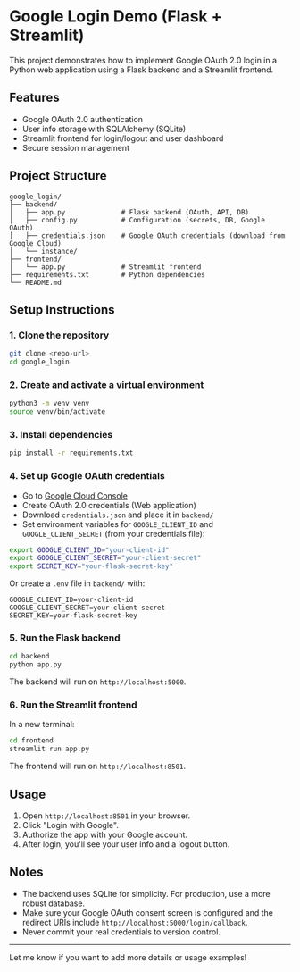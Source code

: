 # Google Login Demo (Flask + Streamlit)

This project demonstrates how to implement Google OAuth 2.0 login in a Python web application using a Flask backend and a Streamlit frontend.

## Features

- Google OAuth 2.0 authentication
- User info storage with SQLAlchemy (SQLite)
- Streamlit frontend for login/logout and user dashboard
- Secure session management

## Project Structure

```
google_login/
├── backend/
│   ├── app.py              # Flask backend (OAuth, API, DB)
│   ├── config.py           # Configuration (secrets, DB, Google OAuth)
│   ├── credentials.json    # Google OAuth credentials (download from Google Cloud)
│   └── instance/
├── frontend/
│   └── app.py              # Streamlit frontend
├── requirements.txt        # Python dependencies
└── README.md
```

## Setup Instructions

### 1. Clone the repository

```bash
git clone <repo-url>
cd google_login
```

### 2. Create and activate a virtual environment

```bash
python3 -m venv venv
source venv/bin/activate
```

### 3. Install dependencies

```bash
pip install -r requirements.txt
```

### 4. Set up Google OAuth credentials

- Go to [Google Cloud Console](https://console.cloud.google.com/apis/credentials)
- Create OAuth 2.0 credentials (Web application)
- Download `credentials.json` and place it in `backend/`
- Set environment variables for `GOOGLE_CLIENT_ID` and `GOOGLE_CLIENT_SECRET` (from your credentials file):

```bash
export GOOGLE_CLIENT_ID="your-client-id"
export GOOGLE_CLIENT_SECRET="your-client-secret"
export SECRET_KEY="your-flask-secret-key"
```

Or create a `.env` file in `backend/` with:

```
GOOGLE_CLIENT_ID=your-client-id
GOOGLE_CLIENT_SECRET=your-client-secret
SECRET_KEY=your-flask-secret-key
```

### 5. Run the Flask backend

```bash
cd backend
python app.py
```

The backend will run on `http://localhost:5000`.

### 6. Run the Streamlit frontend

In a new terminal:

```bash
cd frontend
streamlit run app.py
```

The frontend will run on `http://localhost:8501`.

## Usage

1. Open `http://localhost:8501` in your browser.
2. Click "Login with Google".
3. Authorize the app with your Google account.
4. After login, you'll see your user info and a logout button.

## Notes

- The backend uses SQLite for simplicity. For production, use a more robust database.
- Make sure your Google OAuth consent screen is configured and the redirect URIs include `http://localhost:5000/login/callback`.
- Never commit your real credentials to version control.

---

Let me know if you want to add more details or usage examples!
